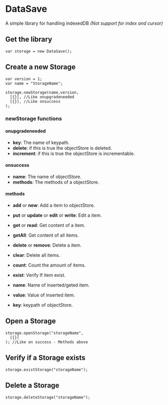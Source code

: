# DataSave
A simple library for handling indexedDB *(Not support for index and cursor)*

## Get the library
```
var storage = new DataSave();
```

## Create a new Storage
```
var version = 1;
var name = "StorageName";

storage.newStorage(name,version,
  [{}], //Like onupgradeneeded
  [{}], //Like onsuccess
);
```

### newStorage functions

#### onupgradeneeded
- **key**: The name of keypath.
- **delete**: if this is true the objectStore is deleted.
- **increment**: if this is true the objectStore is incrementable.

#### onsuccess
- **name**: The name of objectStore.
- **methods**: The methods of a objectStore.

#### methods
- **add** or **new**: Add a item to objectStore.
- **put** or **update** or **edit** or **write**: Edit a item.
- **get** or **read**: Get content of a item.
- **getAll**: Get content of all items.
- **delete** or **remove**: Delete a item.
- **clear**: Delete all items.
- **count**: Count the amount of items.
- **exist**: Verify If item exist.

- **name**: Name of inserted/geted item.
- **value**: Value of inserted item.
- **key**: keypath of objectStore.

## Open a Storage
```
storage.openStorage("storageName",
  [{}]
); //Like on success - Methods above
```
## Verify if a Storage exists
```
storage.existStorage("storageName");
```

## Delete a Storage
```
storage.deleteStorage("storageName");
```
